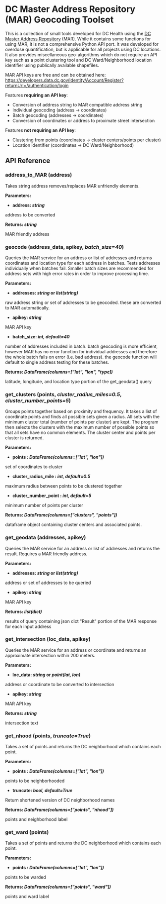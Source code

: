 
# DC Master Address Repository (MAR) Geocoding Toolset

This is a collection of small tools developed for DC Health using the [DC Master Address Repository](https://developers.data.dc.gov/guide/overview) (MAR). While it contains some functions for using MAR, it is not a comprehensive Python API port. It was developed for overdose quantification, but is applicable for all projects using DC locations. It also provides miscellaneous geo-algorithms which do not require an API key such as a point clustering tool and DC Ward/Neighborhood location identifier using publically available shapefiles.

MAR API keys are free and can be obtained here: https://developers.data.dc.gov/Identity/Account/Register?returnUrl=/authentication/login

Features **requiring an API key**:
 - Conversion of address string to MAR compatible address string
 - Individual geocoding (address → coordinates)
 - Batch geocoding (addresses → coordinates)
 - Conversion of coordinates or address to proximate street intersection

Features **not requiring an API key**:
 - Clustering from points (coordinates → cluster centers/points per cluster)
 - Location identifier (coordinates → DC Ward/Neighborhood)

## API Reference

### address_to_MAR (address)
Takes string address removes/replaces MAR unfriendly elements.

**Parameters:**
- **address: *string***

address to be converted
 
**Returns: *string***

MAR friendly address

### geocode (address_data, apikey, *batch_size=40*)
Queries the MAR service for an address or list of addresses and returns coordinates and location type for each address in batches. Tests addresses individually when batches fail. Smaller batch sizes are recommended for address sets with high error rates in order to improve processing time.

**Parameters:**
- **addresses: *string* or *list(string)***

raw address string or set of addresses to be geocoded. these are converted to MAR automatically.

- **apikey: *string***

MAR API key

- **batch_size: *int, default=40***

number of addresses included in batch. batch geocoding is more efficient, however MAR has no error function for individual addresses and therefore the whole batch fails on error (i.e. bad address). the geocode function will default to single address testing for these batches.
 
**Returns: *DataFrame(columns=["lat", "lon", "type])***

latitude, longitude, and location type portion of the get_geodata() query

### get_clusters (points, *cluster_radius_miles=0.5*, *cluster_number_points=5*)

Groups points together based on proximity and frequency. It takes a list of coordinate points and finds all possible sets given a radius. All sets with the minimum cluster total (number of points per cluster) are kept. The program then selects the clusters with the maximum number of possible points so that all sets have no common elements. The cluster center and points per cluster is returned.

**Parameters:**
- **points : *DataFrame(columns=["lat", "lon"])***

set of coordinates to cluster

- **cluster_radius_mile : *int, default=0.5***

maximum radius between points to be clustered together

- **cluster_number_point : *int, default=5***

minimum number of points per cluster
 
**Returns: *DataFrame(columns=["clusters", "points"])***

dataframe object containing cluster centers and associated points.

### get_geodata (addresses, apikey)

Queries the MAR service for an address or list of addresses and returns the result. Requires a MAR friendly address.

**Parameters:**
- **addresses: *string* or *list(string)***

address or set of addresses to be queried

- **apikey: *string***

MAR API key
 
**Returns: *list(dict)***

results of query containing json dict "Result" portion of the MAR response for each input address

### get_intersection (loc_data, apikey)
Queries the MAR service for an address or coordinate and returns an approximate intersection within 200 meters.

**Parameters:**
- **loc_data: *string* or *point(lat, lon)***

address or coordinate to be converted to intersection

- **apikey: *string***

MAR API key

**Returns: *string***

intersection text

### get_nhood (points, *truncate=True*)
Takes a set of points and returns the DC neighborhood which contains each point.

**Parameters:**
- **points : *DataFrame(columns=["lat", "lon"])***

points to be neighborhooded

- **truncate: *bool,  default=True***

Return shortened version of DC neighborhood names

**Returns: *DataFrame(columns=["points", "nhood"])***

points and neighborhood label

### get_ward (points)
Takes a set of points and returns the DC neighborhood which contains each point.

**Parameters:**
- **points : *DataFrame(columns=["lat", "lon"])***

points to be warded

**Returns: *DataFrame(columns=["points", "ward"])***

points and ward label
